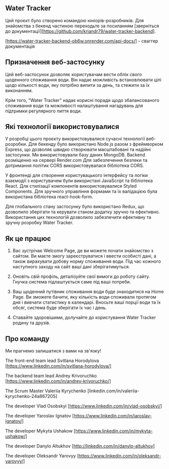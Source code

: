 ## Water Tracker 
 
Цей проєкт було створено командою юніорів-розробників. Для
знайомства з бекенд частиною переходьте за посиланням
[зверніться до документації][https://github.com/kriandr79/water-tracker-backend].

[https://water-tracker-backend-ob6w.onrender.com/api-docs/] - сваггер документація

## Призначення веб-застосунку 

Цей веб-застосунок дозволяє користувачам вести облік свого щоденного споживання води. 
Він надає можливість встановлювати цілі щодо кількості води, яку потрібно випити за день, 
та стежити за їх виконанням. 

Крім того, "Water Tracker" надає корисні поради щодо збалансованого споживання води 
та можливості налаштування нагадувань для підтримки регулярного пиття води.

## Які технології використовувалися

У розробці цього проєкту використовувалися сучасні технології веб-розробки. 
Для бекенду було використано Node.js разом з фреймворком Express, 
що дозволяє швидко створювати масштабовані та надійні застосунки. 
Ми використовували базу даних MongoDB. Backend розміщенно на сервері Render.com 
Для забезпечення безпеки та дотримання політик CORS використовувалася бібліотека CORS.

У фронтенді для створення користувацького інтерфейсу та логіки взаємодії з користувачем були використані JavaScript та бібліотека React. 
Для стилізації компонентів використовувалися Styled Components. 
Для зручного управління формами та їх валідацією була використана бібліотека react-hook-form.

Для глобального стану застосунку було використано Redux, 
що дозволило зберігати та керувати станом додатку зручно та ефективно. 
Використання цих технологій дозволило забезпечити ефективну та зручну розробку Water Tracker.

## Як це працює

1.  Вас зустрічає Welcome Page, де ви можете почати знайомство з сайтом.
Ви маєте змогу зареєструватися і ввести особисті дані, а також вирахувати добову норму споживання води.
Під час кожного наступного заходу на сайт ваші дані зберігатимуться.

3.  Оновіть свій профіль, деталізуйте свої вимоги до роботу сайту. Гнучка система підлаштується саме під ваші потреби.

4. Ваш щоденний путівник споживання води буде знаходитися на Home Page.
   Ви зможете бачити, яку кількість води споживали протягом дня і вивчати статистику в календарі.
   Вносьте ваші порції води та їх обсяг, система буде зберігати їх час і день.
   
6.  Ставайте здоровішими, долучайте до користування Water Tracker родину та друзів.

## Про команду 

Ми прагнемо залишатися з вами на зв'язку! 

The front-end team lead Svitlana Horodylova [https://www.linkedin.com/in/svitlana-horodylova/]

The backend team lead Andrey Krivoruchko [https://www.linkedin.com/in/andrey-krivoruchko/]

The Scrum Master Valeriia Kyrychenko [linkedin.com/in/valeriia-kyrychenko-24a867205]

The developer Vlad Osobskyi [https://www.linkedin.com/in/vlad-osobskyi/]

The developer Yaroslav Ignatov [https://www.linkedin.com/in/iaroslav-ignatov/]

The developer Mykyta Ushakow [https://www.linkedin.com/in/mykyta-ushakow/]

The developer Danylo Altukhov [http://linkedin.com/in/danylo-altukhov]

The developer Oleksandr Yarovyy [https://www.linkedin.com/in/oleksandr-yarovyy/]
